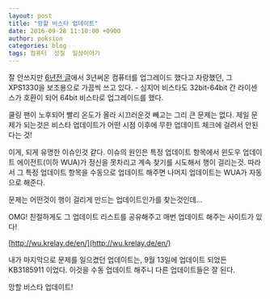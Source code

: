 ```yaml
---
layout: post
title: "망할 비스타 업데이트"
date: 2016-09-28 11:10:00 +0900
author: poksion
categories: blog
tags: 컴퓨터  성질  일상이야기
---
```


잘 안쓰지만 [6년전 글](/blog/2010/09/30/모멘터스xt-구글사이드바-fences.html)에서 3년써온 컴퓨터를 업그레이드 했다고 자랑했던, 그 XPS1330을 보조용으로 가끔씩 쓰고 있다. - 심지어 비스타도 32bit-64bit 간 라이센스가 호환이 되어 64bit 비스타로 업그레이드를 했다.

쿨링 팬이 노후되어 빨리 온도가 올라 시끄러운것 빼고는 그리 큰 문제는 없다. 제일 문제가 되는것은 비스타 업데이트가 어떤 시점 이후에 무한 업데이트 체크에 걸려서 안된다는 것!

이게, 되게 유명한 이슈인것 같다. 이슈의 원인은 특정 업데이트 항목에서 윈도우 업데이트 에이전트(이하 WUA)가 정신을 못차리고 계속 찾기를 시도해서 행이 걸리는것. 따라서 그 특정 업데이트 항목을 수동으로 업데이트 해주면 나머지 업데이트는 WUA가 자동으로 해준다.

문제는 어떤것이 행이 걸리게 만드는 업데이트인가를 찾는것인데...

OMG! 친절하게도 그 업데이트 리스트를 공유해주고 매번 업데이트 해주는 사이트가 있다!

[http://wu.krelay.de/en/](http://wu.krelay.de/en/)

내가 마지막으로 문제를 일으켰던 업데이트는, 9월 13일에 업데이트 되었든 
KB3185911 이었다. 이것을 수동 업데이트 해주니 다른 업데이트들은 잘 된다.

망할 비스타 업데이트!

